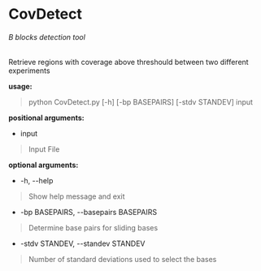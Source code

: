 # CovDetect

###### B blocks detection tool

Retrieve regions with coverage above threshould between two different
experiments

**usage:**
>python CovDetect.py [-h] [-bp BASEPAIRS] [-stdv STANDEV] input

**positional arguments:**

 * input
 >Input File

**optional arguments:**

* -h, --help
 
>Show help message and exit

* -bp BASEPAIRS, --basepairs BASEPAIRS
>Determine base pairs for sliding bases

* -stdv STANDEV, --standev STANDEV
>Number of standard deviations used to select the bases
